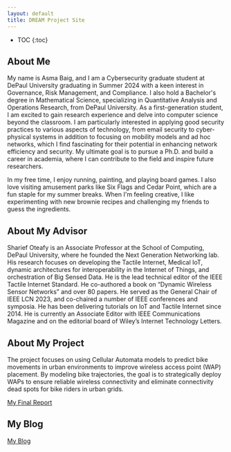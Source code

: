 ```yaml
---
layout: default
title: DREAM Project Site
---
```


* TOC
{:toc}

## About Me
My name is Asma Baig, and I am a Cybersecurity graduate student at DePaul University graduating in Summer 2024 with a keen interest in Governance, Risk Management, and Compliance. I also hold a Bachelor's degree in Mathematical Science, specializing in Quantitative Analysis and Operations Research, from DePaul University. As a first-generation student, I am excited to gain research experience and delve into computer science beyond the classroom. I am particularly interested in applying good security practices to various aspects of technology, from email security to cyber-physical systems in addition to focusing on mobility models and ad hoc networks, which I find fascinating for their potential in enhancing network efficiency and security. My ultimate goal is to pursue a Ph.D. and build a career in academia, where I can contribute to the field and inspire future researchers.

In my free time, I enjoy running, painting, and playing board games. I also love visiting amusement parks like Six Flags and Cedar Point, which are a fun staple for my summer breaks. When I'm feeling creative, I like experimenting with new brownie recipes and challenging my friends to guess the ingredients.

## About My Advisor

Sharief Oteafy is an Associate Professor at the School of Computing, DePaul University, where he founded the Next Generation Networking lab. His research focuses on developing the Tactile Internet, Medical IoT, dynamic architectures for interoperability in the Internet of Things, and orchestration of Big Sensed Data. He is the lead technical editor of the IEEE Tactile Internet Standard. He co-authored a book on “Dynamic Wireless Sensor Networks” and over 80 papers. He served as the General Chair of IEEE LCN 2023, and co-chaired a number of IEEE conferences and symposia. He has been delivering tutorials on IoT and Tactile Internet since 2014. He is currently an Associate Editor with IEEE Communications Magazine and on the editorial board of Wiley’s Internet Technology Letters. 
 

## About My Project

The project focuses on using Cellular Automata models to predict bike movements in urban environments to improve wireless access point (WAP) placement. By modeling bike trajectories, the goal is to strategically deploy WAPs to ensure reliable wireless connectivity and eliminate connectivity dead spots for bike riders in urban grids.

[My Final Report](files/finalreport.pdf)

## My Blog

[My Blog](blog.html)
